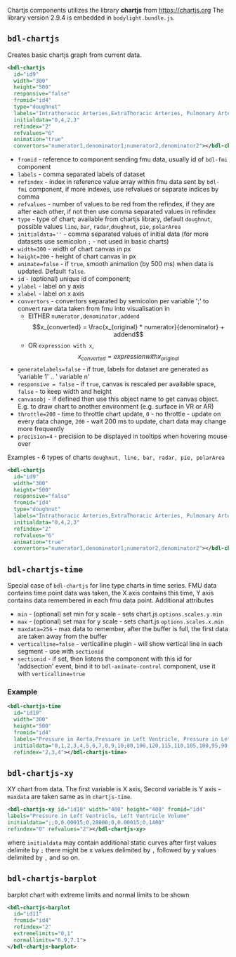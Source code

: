 Chartjs components utilizes the library **chartjs** from https://chartjs.org 
The library version 2.9.4 is embedded in `bodylight.bundle.js`.

## `bdl-chartjs`  

Creates basic chartjs graph from current data. 

```xml
<bdl-chartjs 
  id="id9" 
  width="300" 
  height="500"
  responsive="false"  
  fromid="id4" 
  type="doughnut" 
  labels="Intrathoracic Arteries,ExtraThoracic Arteries, Pulmonary Arteries, Intrathoracic Veins, Extrathoracic veins, Pulmonary Veins"
  initialdata="0,4,2,3" 
  refindex="2" 
  refvalues="6"
  animation="true"
  convertors="numerator1,denominator1;numerator2,denominator2"></bdl-chartjs>
``` 
* `fromid` - reference to component sending fmu data, usually id of `bdl-fmi` component
* `labels` - comma separated labels of dataset
* `refindex` - index in reference value array within fmu data sent by `bdl-fmi` component, if more  indexes, use refvalues or separate indices by comma
* `refvalues` - number of values to be red from the refindex, if they are after each other, if not then use comma separated values in refindex
* `type` - type of chart; available from chartjs library, default `doughnut`, possible values `line`, `bar`, `radar`,`doughnut`, `pie`, `polarArea`
* `initialdata=''` - comma separated values of initial data (for more datasets use semicolon `;` - not used in basic charts)
* `width=300`  - width of chart canvas in px
* `height=200` - height of chart canvas in px
* `animate=false` - if `true`, smooth animation (by 500 ms) when data is updated. Default `false`.
* `id` - (optional) unique id of component;
* `ylabel` - label on y axis
* `xlabel` - label on x axis
* `convertors` - convertors separated by semicolon per variable ';' to convert raw data taken from fmu into visualisation in 
  * EITHER `numerator,denominator,addend` $$x_{converted} = \frac{x_{original} * numerator}{denominator} + addend$$
  * OR `expression with x`, $$x_{converted} = expression with x_{original} $$
* `generatelabels=false` - if true, labels for dataset are generated as 'variable 1' .. ' variable n'
* `responsive = false` - if `true`, canvas is rescaled per available space, `false` - to keep width and height
* `canvasobj` - if defined then use this object name to get canvas object. E.g. to draw chart to another environment (e.g. surface in VR or AR)
* `throttle=200` - time to throttle chart update, `0` - no throttle - update on every data change, `200` - wait 200 ms to update, chart data may change more frequently  
* `precision=4` - precision to be displayed in tooltips when hovering mouse over


Examples - 6 types of charts `doughnut, line, bar, radar, pie, polarArea`

```xml
<bdl-chartjs 
  id="id9" 
  width="300" 
  height="500"
  responsive="false"  
  fromid="id4" 
  type="doughnut" 
  labels="Intrathoracic Arteries,ExtraThoracic Arteries, Pulmonary Arteries, Intrathoracic Veins, Extrathoracic veins, Pulmonary Veins"
  initialdata="0,4,2,3" 
  refindex="2" 
  refvalues="6"
  animation="true"
  convertors="numerator1,denominator1;numerator2,denominator2"></bdl-chartjs>
```
<div class="w3-row">
<div class="w3-quarter">
<bdl-chartjs
id="id9"
width="300"
height="500"
responsive="false"  
fromid="id4"
type="doughnut"
labels="Intrathoracic Arteries,ExtraThoracic Arteries, Pulmonary Arteries, Intrathoracic Veins, Extrathoracic veins, Pulmonary Veins"
initialdata="0,4,2,3"
refindex="2"
refvalues="6"
animation="true"
convertors="numerator1,denominator1;numerator2,denominator2"></bdl-chartjs>
</div><div class="w3-quarter">

<bdl-chartjs
id="id9"
width="300"
height="500"
responsive="false"  
fromid="id4"
type="line"
labels="Intrathoracic Arteries,ExtraThoracic Arteries, Pulmonary Arteries, Intrathoracic Veins, Extrathoracic veins, Pulmonary Veins"
initialdata="0,4,2,3"
refindex="2"
refvalues="6"
animation="true"
convertors="numerator1,denominator1;numerator2,denominator2"></bdl-chartjs>
</div><div class="w3-quarter">
<bdl-chartjs
id="id9"
width="300"
height="500"
responsive="false"  
fromid="id4"
type="bar"
labels="Intrathoracic Arteries,ExtraThoracic Arteries, Pulmonary Arteries, Intrathoracic Veins, Extrathoracic veins, Pulmonary Veins"
initialdata="0,4,2,3"
refindex="2"
refvalues="6"
animation="true"
convertors="numerator1,denominator1;numerator2,denominator2"></bdl-chartjs>  
</div><div class="w3-quarter">
<bdl-chartjs
id="id9"
width="300"
height="500"
responsive="false"  
fromid="id4"
type="radar"
labels="Intrathoracic Arteries,ExtraThoracic Arteries, Pulmonary Arteries, Intrathoracic Veins, Extrathoracic veins, Pulmonary Veins"
initialdata="0,4,2,3"
refindex="2"
refvalues="6"
animation="true"
convertors="numerator1,denominator1;numerator2,denominator2"></bdl-chartjs>
</div><div class="w3-quarter">
<bdl-chartjs
id="id9"
width="300"
height="500"
responsive="false"  
fromid="id4"
type="pie"
labels="Intrathoracic Arteries,ExtraThoracic Arteries, Pulmonary Arteries, Intrathoracic Veins, Extrathoracic veins, Pulmonary Veins"
initialdata="0,4,2,3"
refindex="2"
refvalues="6"
animation="true"
convertors="numerator1,denominator1;numerator2,denominator2"></bdl-chartjs>
</div><div class="w3-quarter">
<bdl-chartjs
id="id9"
width="300"
height="500"
responsive="false"  
fromid="id4"
type="polarArea"
labels="Intrathoracic Arteries,ExtraThoracic Arteries, Pulmonary Arteries, Intrathoracic Veins, Extrathoracic veins, Pulmonary Veins"
initialdata="0,4,2,3"
refindex="2"
refvalues="6"
animation="true"
convertors="numerator1,denominator1;numerator2,denominator2"></bdl-chartjs>
</div>
</div>

## `bdl-chartjs-time`
Special case of `bdl-chartjs` for line type charts in time series. FMU data contains time point data was taken, the X axis contains this time, Y axis contains data remembered in each fmu data point. Additional attributes
* `min` - (optional) set min for y scale - sets chart.js `options.scales.y.min`
* `max` - (optional) set max for y scale - sets chart.js `options.scales.x.min`
* `maxdata=256` - max data to remember, after the buffer is full, the first data are taken away from the buffer 
* `verticalline=false` - verticalline plugin - will show vertical line in each segment - use with `sectionid`
* `sectionid` - if set, then listens the component with this id for 'addsection' event, bind it to `bdl-animate-control` component, use it with `verticalline=true`
 
### Example
```xml
<bdl-chartjs-time  
  id="id10" 
  width="300" 
  height="500" 
  fromid="id4" 
  labels="Pressure in Aorta,Pressure in Left Ventricle, Pressure in Left Atria"
  initialdata="0,1,2,3,4,5,6,7,8,9,10;80,100,120,115,110,105,100,95,90,85;20,25,30,28,26,24,22,20,18,16;20,100,120,115,110,27,25,23,21,19,17" 
  refindex="2,3,4"></bdl-chartjs-time>
```

<bdl-chartjs-time  
  id="id10" 
  width="300" 
  height="500" 
  fromid="id4" 
  labels="Pressure in Aorta,Pressure in Left Ventricle, Pressure in Left Atria"
  initialdata="0,1,2,3,4,5,6,7,8,9,10;80,100,120,115,110,105,100,95,90,85;20,25,30,28,26,24,22,20,18,16;20,100,120,115,110,27,25,23,21,19,17" 
  refindex="2,3,4"></bdl-chartjs-time>


## `bdl-chartjs-xy`

XY chart from data. The first variable is X axis, Second variable is Y axis - `maxdata` are taken same as in `chartjs-time`.


```xml
<bdl-chartjs-xy id="id10" width="400" height="400" fromid="id4" 
labels="Pressure in Left Ventricle, Left Ventricle Volume" 
initialdata=";;0,0.00015;0,28000;0,0.00015;0,1400" 
refindex="0" refvalues="2"></bdl-chartjs-xy>
``` 

where `initialdata` may contain additional static curves after first values 
delimite by `;` there might be x values delimited by `,` followed by y values delimited by `,`
and so on. 

## `bdl-chartjs-barplot`

barplot chart with extreme limits and normal limits to be shown
```xml
<bdl-chartjs-barplot
  id="id11"
  fromid="id4"
  refindex="2"
  extremelimits="0,1"
  normallimits="6.9,7.1">
</bdl-chartjs-barplot>
```
<bdl-chartjs-barplot
  id="id11"
  fromid="id4"
  refindex="2"
  extremelimits="4,8"
  normallimits="6.9,7.1"
  initialdata="7">
</bdl-chartjs-barplot>

